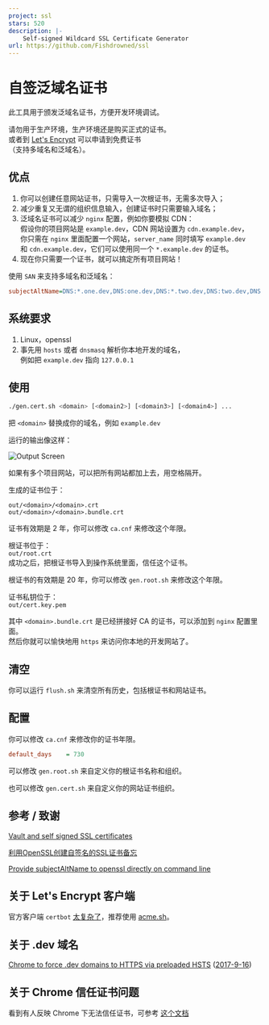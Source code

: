 ```yaml
---
project: ssl
stars: 520
description: |-
    Self-signed Wildcard SSL Certificate Generator
url: https://github.com/Fishdrowned/ssl
---
```


# 自签泛域名证书
此工具用于颁发泛域名证书，方便开发环境调试。

请勿用于生产环境，生产环境还是购买正式的证书。  
或者到 [Let's Encrypt](https://letsencrypt.org/) 可以申请到免费证书  
（支持多域名和泛域名）。

## 优点
1. 你可以创建任意网站证书，只需导入一次根证书，无需多次导入；
1. 减少重复又无谓的组织信息输入，创建证书时只需要输入域名；
1. 泛域名证书可以减少 `nginx` 配置，例如你要模拟 CDN：  
假设你的项目网站是 `example.dev`，CDN 网站设置为 `cdn.example.dev`，  
你只需在 `nginx` 里面配置一个网站，`server_name` 同时填写  `example.dev`  
和 `cdn.example.dev`，它们可以使用同一个 `*.example.dev` 的证书。
1. 现在你只需要一个证书，就可以搞定所有项目网站！

使用 `SAN` 来支持多域名和泛域名：
```ini
subjectAltName=DNS:*.one.dev,DNS:one.dev,DNS:*.two.dev,DNS:two.dev,DNS:*.three.dev,DNS:three.dev
```

## 系统要求
1. Linux，openssl
1. 事先用 `hosts` 或者 `dnsmasq` 解析你本地开发的域名，  
例如把 `example.dev` 指向 `127.0.0.1`

## 使用
```bash
./gen.cert.sh <domain> [<domain2>] [<domain3>] [<domain4>] ...
```
把 `<domain>` 替换成你的域名，例如 `example.dev`

运行的输出像这样：

![Output Screen](docs/output.png)

如果有多个项目网站，可以把所有网站都加上去，用空格隔开。

生成的证书位于：
```text
out/<domain>/<domain>.crt
out/<domain>/<domain>.bundle.crt
```

证书有效期是 2 年，你可以修改 `ca.cnf` 来修改这个年限。

根证书位于：  
`out/root.crt`  
成功之后，把根证书导入到操作系统里面，信任这个证书。

根证书的有效期是 20 年，你可以修改 `gen.root.sh` 来修改这个年限。

证书私钥位于：  
`out/cert.key.pem`

其中 `<domain>.bundle.crt` 是已经拼接好 CA 的证书，可以添加到 `nginx` 配置里面。  
然后你就可以愉快地用 `https` 来访问你本地的开发网站了。

## 清空
你可以运行 `flush.sh` 来清空所有历史，包括根证书和网站证书。

## 配置
你可以修改 `ca.cnf` 来修改你的证书年限。
```ini
default_days    = 730
```

可以修改 `gen.root.sh` 来自定义你的根证书名称和组织。

也可以修改 `gen.cert.sh` 来自定义你的网站证书组织。

## 参考 / 致谢
[Vault and self signed SSL certificates](http://dunne.io/vault-and-self-signed-ssl-certificates)

[利用OpenSSL创建自签名的SSL证书备忘](http://wangye.org/blog/archives/732/)

[Provide subjectAltName to openssl directly on command line](http://security.stackexchange.com/questions/74345/provide-subjectaltname-to-openssl-directly-on-command-line)

## 关于 Let's Encrypt 客户端
官方客户端 `certbot` [太复杂了](https://github.com/Neilpang/acme.sh/issues/386)，推荐使用 [acme.sh](https://github.com/Neilpang/acme.sh/wiki/%E8%AF%B4%E6%98%8E)。

## 关于 .dev 域名
[Chrome to force .dev domains to HTTPS via preloaded HSTS](https://ma.ttias.be/chrome-force-dev-domains-https-via-preloaded-hsts/) ([2017-9-16](https://chromium-review.googlesource.com/c/chromium/src/+/669923))

## 关于 Chrome 信任证书问题
看到有人反映 Chrome 下无法信任证书，可参考 [这个文档](docs/chrome-trust.md)

